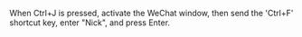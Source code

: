 When Ctrl+J is pressed, activate the WeChat window, then send the 'Ctrl+F' shortcut key, enter "Nick", and press Enter.